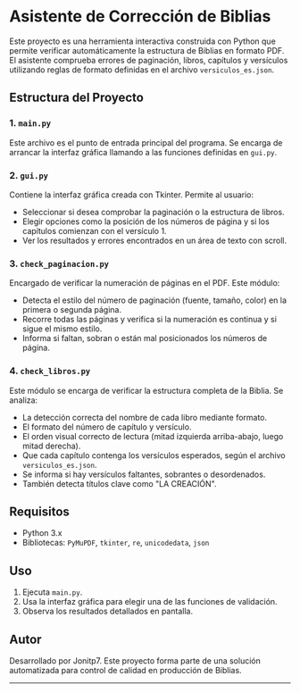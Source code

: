 # Asistente de Corrección de Biblias

Este proyecto es una herramienta interactiva construida con Python que permite verificar automáticamente la estructura de Biblias en formato PDF. El asistente comprueba errores de paginación, libros, capítulos y versículos utilizando reglas de formato definidas en el archivo `versiculos_es.json`.

## Estructura del Proyecto

### 1. `main.py`
Este archivo es el punto de entrada principal del programa. Se encarga de arrancar la interfaz gráfica llamando a las funciones definidas en `gui.py`.

### 2. `gui.py`
Contiene la interfaz gráfica creada con Tkinter. Permite al usuario:
- Seleccionar si desea comprobar la paginación o la estructura de libros.
- Elegir opciones como la posición de los números de página y si los capítulos comienzan con el versículo 1.
- Ver los resultados y errores encontrados en un área de texto con scroll.

### 3. `check_paginacion.py`
Encargado de verificar la numeración de páginas en el PDF. Este módulo:
- Detecta el estilo del número de paginación (fuente, tamaño, color) en la primera o segunda página.
- Recorre todas las páginas y verifica si la numeración es continua y si sigue el mismo estilo.
- Informa si faltan, sobran o están mal posicionados los números de página.

### 4. `check_libros.py`
Este módulo se encarga de verificar la estructura completa de la Biblia. Se analiza:
- La detección correcta del nombre de cada libro mediante formato.
- El formato del número de capítulo y versículo.
- El orden visual correcto de lectura (mitad izquierda arriba-abajo, luego mitad derecha).
- Que cada capítulo contenga los versículos esperados, según el archivo `versiculos_es.json`.
- Se informa si hay versículos faltantes, sobrantes o desordenados.
- También detecta títulos clave como "LA CREACIÓN".

## Requisitos
- Python 3.x
- Bibliotecas: `PyMuPDF`, `tkinter`, `re`, `unicodedata`, `json`

## Uso
1. Ejecuta `main.py`.
2. Usa la interfaz gráfica para elegir una de las funciones de validación.
3. Observa los resultados detallados en pantalla.

## Autor
Desarrollado por Jonitp7. Este proyecto forma parte de una solución automatizada para control de calidad en producción de Biblias.

---
